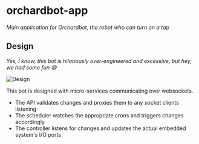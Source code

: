 # orchardbot-app

*Main application for Orchardbot, the robot who can turn on a tap*

## Design

*Yes, I know, this bot is hilariously over-engineered and excessive, 
but hey, we had some fun 😅*

![Design](https://image.ibb.co/jHM0Zv/Orchardbot_Design.jpg "Design")

This bot is designed with micro-services communicating over websockets.
- The API validates changes and proxies them to any socket clients listening
- The scheduler watches the appropriate crons and triggers changes accordingly
- The controller listens for changes and updates the actual embedded system's I/O ports



